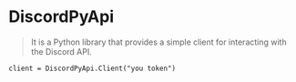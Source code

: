 # DiscordPyApi

> It is a Python library that provides a simple client for interacting with the Discord API.

```
client = DiscordPyApi.Client("you token")
```
